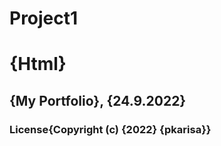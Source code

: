 # Project1
# {Html}
## {My Portfolio}, {24.9.2022}
### License{Copyright (c) {2022} **{pkarisa}**}





